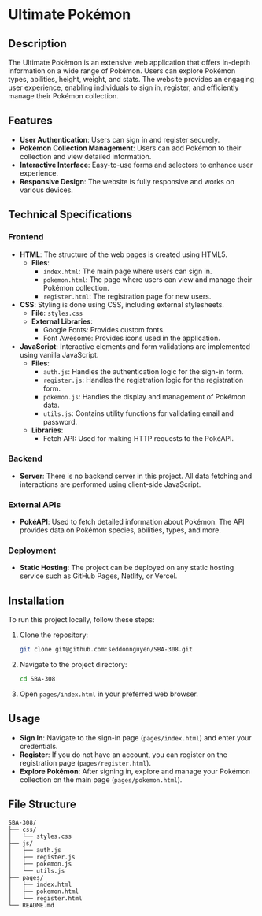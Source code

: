 
# Ultimate Pokémon

## Description

The Ultimate Pokémon is an extensive web application that offers in-depth information on a wide range of Pokémon. Users can explore Pokémon types, abilities, height, weight, and stats. The website provides an engaging user experience, enabling individuals to sign in, register, and efficiently manage their Pokémon collection.

## Features

- **User Authentication**: Users can sign in and register securely.
- **Pokémon Collection Management**: Users can add Pokémon to their collection and view detailed information.
- **Interactive Interface**: Easy-to-use forms and selectors to enhance user experience.
- **Responsive Design**: The website is fully responsive and works on various devices.

## Technical Specifications

### Frontend

- **HTML**: The structure of the web pages is created using HTML5.
    - **Files**:
        - `index.html`: The main page where users can sign in.
        - `pokemon.html`: The page where users can view and manage their Pokémon collection.
        - `register.html`: The registration page for new users.
- **CSS**: Styling is done using CSS, including external stylesheets.
    - **File**: `styles.css`
    - **External Libraries**:
        - Google Fonts: Provides custom fonts.
        - Font Awesome: Provides icons used in the application.
- **JavaScript**: Interactive elements and form validations are implemented using vanilla JavaScript.
    - **Files**:
        - `auth.js`: Handles the authentication logic for the sign-in form.
        - `register.js`: Handles the registration logic for the registration form.
        - `pokemon.js`: Handles the display and management of Pokémon data.
        - `utils.js`: Contains utility functions for validating email and password.
    - **Libraries**:
        - Fetch API: Used for making HTTP requests to the PokéAPI.

### Backend

- **Server**: There is no backend server in this project. All data fetching and interactions are performed using client-side JavaScript.

### External APIs

- **PokéAPI**: Used to fetch detailed information about Pokémon. The API provides data on Pokémon species, abilities, types, and more.

### Deployment

- **Static Hosting**: The project can be deployed on any static hosting service such as GitHub Pages, Netlify, or Vercel.

## Installation

To run this project locally, follow these steps:

1. Clone the repository:
   ```sh
   git clone git@github.com:seddonnguyen/SBA-308.git
   ```
2. Navigate to the project directory:
   ```sh
   cd SBA-308
   ```
3. Open `pages/index.html` in your preferred web browser.

## Usage

- **Sign In**: Navigate to the sign-in page (`pages/index.html`) and enter your credentials.
- **Register**: If you do not have an account, you can register on the registration page (`pages/register.html`).
- **Explore Pokémon**: After signing in, explore and manage your Pokémon collection on the main page (`pages/pokemon.html`).

## File Structure

```
SBA-308/
├── css/
│   └── styles.css
├── js/
│   ├── auth.js
│   ├── register.js
│   ├── pokemon.js
│   └── utils.js
├── pages/
│   ├── index.html
│   ├── pokemon.html
│   └── register.html
└── README.md
```